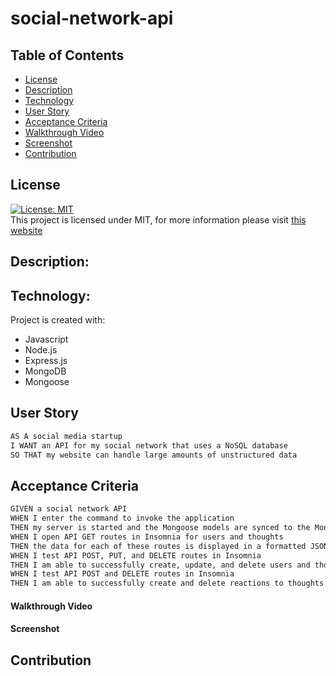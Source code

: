 # social-network-api

## Table of Contents

- [License](#License)
- [Description](#Description)
- [Technology](#Technology)
- [User Story](#User-Story)
- [Acceptance Criteria](#Acceptance-Criteria)
- [Walkthrough Video](#Walkthrough-Video)
- [Screenshot](#Screenshot)
- [Contribution](#contribution)

## License

[![License: MIT](https://img.shields.io/badge/License-MIT-yellow.svg)](https://opensource.org/licenses/MIT) <br>
This project is licensed under MIT, for more information please visit [this website](https://opensource.org/licenses/MIT)


## Description:


## Technology:

Project is created with:

- Javascript
- Node.js
- Express.js
- MongoDB
- Mongoose

## User Story

```md
AS A social media startup
I WANT an API for my social network that uses a NoSQL database
SO THAT my website can handle large amounts of unstructured data
```

## Acceptance Criteria

```md
GIVEN a social network API
WHEN I enter the command to invoke the application
THEN my server is started and the Mongoose models are synced to the MongoDB database
WHEN I open API GET routes in Insomnia for users and thoughts
THEN the data for each of these routes is displayed in a formatted JSON
WHEN I test API POST, PUT, and DELETE routes in Insomnia
THEN I am able to successfully create, update, and delete users and thoughts in my database
WHEN I test API POST and DELETE routes in Insomnia
THEN I am able to successfully create and delete reactions to thoughts and add and remove friends to a user’s friend list
```

#### Walkthrough Video

#### Screenshot

## Contribution